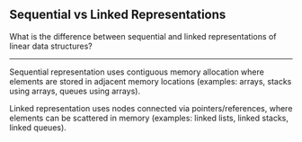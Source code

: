 ## Sequential vs Linked Representations

What is the difference between sequential and linked representations of linear data structures?

---

Sequential representation uses contiguous memory allocation where elements are stored in adjacent memory locations (examples: arrays, stacks using arrays, queues using arrays).

Linked representation uses nodes connected via pointers/references, where elements can be scattered in memory (examples: linked lists, linked stacks, linked queues).

